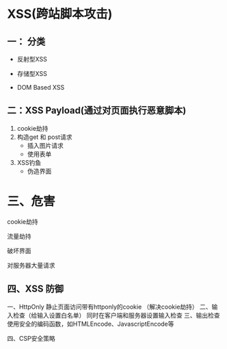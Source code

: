 # XSS(跨站脚本攻击)

## 一： 分类

- 反射型XSS

- 存储型XSS

- DOM Based XSS

## 二：XSS Payload(通过对页面执行恶意脚本)
1. cookie劫持
2. 构造get 和 post请求
	- 插入图片请求
	- 使用表单
3. XSS钓鱼
	- 伪造界面
# 三、危害

cookie劫持

流量劫持

破坏界面

对服务器大量请求

## 四、XSS 防御
一、HttpOnly
	静止页面访问带有httponly的cookie （解决cookie劫持）
二、输入检查（给输入设置白名单）
	同时在客户端和服务器设置输入检查
三、输出检查
	使用安全的编码函数，如HTMLEncode、JavascriptEncode等

四、CSP安全策略